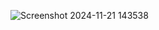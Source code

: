 ![Screenshot 2024-11-21 143538](https://github.com/user-attachments/assets/455ecac6-d7ce-4f60-9521-ac8f47c89576)
